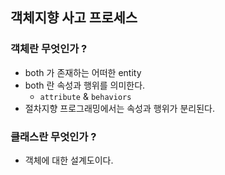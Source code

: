## 객체지향 사고 프로세스

### 객체란 무엇인가 ?
* both 가 존재하는 어떠한 entity
* both 란 속성과 행위를 의미한다. 
    * `attribute` & `behaviors`
* 절차지향 프로그래밍에서는 속성과 행위가 분리된다.

### 클래스란 무엇인가 ?
* 객체에 대한 설계도이다.